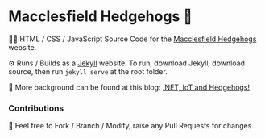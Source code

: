 # Macclesfield Hedgehogs 🦔

🧑‍💻 HTML / CSS / JavaScript Source Code for the [Macclesfield Hedgehogs](https://www.macclesfieldhedgehogs.co.uk/) website.

⚙️ Runs / Builds as a [Jekyll](https://jekyllrb.com/) website. To run, download Jekyll, download source, then run `jekyll serve` at the root folder.

📝 More background can be found at this blog: [.NET, IoT and Hedgehogs!](https://www.mike-irving.co.uk/web-design-blog/?blogid=122)

### Contributions

🍴 Feel free to Fork / Branch / Modify, raise any Pull Requests for changes.
